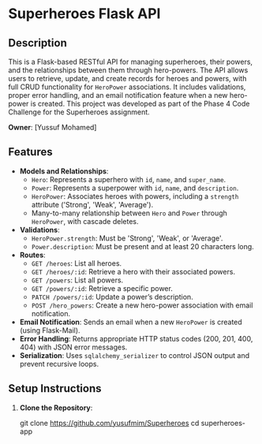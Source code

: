 # Superheroes Flask API

## Description
This is a Flask-based RESTful API for managing superheroes, their powers, and the relationships between them through hero-powers. The API allows users to retrieve, update, and create records for heroes and powers, with full CRUD functionality for `HeroPower` associations. It includes validations, proper error handling, and an email notification feature when a new hero-power is created. This project was developed as part of the Phase 4 Code Challenge for the Superheroes assignment.

**Owner**: [Yussuf Mohamed]

## Features
- **Models and Relationships**:
  - `Hero`: Represents a superhero with `id`, `name`, and `super_name`.
  - `Power`: Represents a superpower with `id`, `name`, and `description`.
  - `HeroPower`: Associates heroes with powers, including a `strength` attribute ('Strong', 'Weak', 'Average').
  - Many-to-many relationship between `Hero` and `Power` through `HeroPower`, with cascade deletes.
- **Validations**:
  - `HeroPower.strength`: Must be 'Strong', 'Weak', or 'Average'.
  - `Power.description`: Must be present and at least 20 characters long.
- **Routes**:
  - `GET /heroes`: List all heroes.
  - `GET /heroes/:id`: Retrieve a hero with their associated powers.
  - `GET /powers`: List all powers.
  - `GET /powers/:id`: Retrieve a specific power.
  - `PATCH /powers/:id`: Update a power’s description.
  - `POST /hero_powers`: Create a new hero-power association with email notification.
- **Email Notification**: Sends an email when a new `HeroPower` is created (using Flask-Mail).
- **Error Handling**: Returns appropriate HTTP status codes (200, 201, 400, 404) with JSON error messages.
- **Serialization**: Uses `sqlalchemy_serializer` to control JSON output and prevent recursive loops.

## Setup Instructions
1. **Clone the Repository**:

   git clone <https://github.com/yusufmim/Superheroes>
   cd superheroes-app